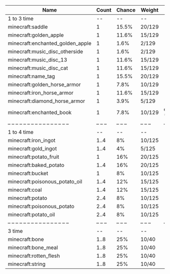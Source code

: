 | Name                             | Count | Chance | Weight | Comment         |
| -------------------------------- | ----- | ------ | ------ | --------------- |
| 1 to 3 time                      |    -- |     -- |     -- |                 |
| minecraft:saddle                 |     1 |  15.5% | 20/129 |                 |
| minecraft:golden_apple           |     1 |  11.6% | 15/129 |                 |
| minecraft:enchanted_golden_apple |     1 |   1.6% |  2/129 |                 |
| minecraft:music_disc_otherside   |     1 |   1.6% |  2/129 |                 |
| minecraft:music_disc_13          |     1 |  11.6% | 15/129 |                 |
| minecraft:music_disc_cat         |     1 |  11.6% | 15/129 |                 |
| minecraft:name_tag               |     1 |  15.5% | 20/129 |                 |
| minecraft:golden_horse_armor     |     1 |   7.8% | 10/129 |                 |
| minecraft:iron_horse_armor       |     1 |  11.6% | 15/129 |                 |
| minecraft:diamond_horse_armor    |     1 |   3.9% |  5/129 |                 |
| minecraft:enchanted_book         |     1 |   7.8% | 10/129 | enchantments: * |
| – – – – – – – – – – – – – – – –  | – – – | – – –  | – – –  | – – – – – – – – |
| 1 to 4 time                      |    -- |     -- |     -- |                 |
| minecraft:iron_ingot             |  1..4 |     8% | 10/125 |                 |
| minecraft:gold_ingot             |  1..4 |     4% |  5/125 |                 |
| minecraft:potato_fruit           |     1 |    16% | 20/125 |                 |
| minecraft:baked_potato           |  1..4 |    16% | 20/125 |                 |
| minecraft:bucket                 |     1 |     8% | 10/125 |                 |
| minecraft:poisonous_potato_oil   |  1..4 |    12% | 15/125 |                 |
| minecraft:coal                   |  1..4 |    12% | 15/125 |                 |
| minecraft:potato                 |  2..4 |     8% | 10/125 |                 |
| minecraft:poisonous_potato       |  2..4 |     8% | 10/125 |                 |
| minecraft:potato_oil             |  2..4 |     8% | 10/125 |                 |
| – – – – – – – – – – – – – – – –  | – – – | – – –  | – – –  | – – – – – – – – |
| 3 time                           |    -- |     -- |     -- |                 |
| minecraft:bone                   |  1..8 |    25% |  10/40 |                 |
| minecraft:bone_meal              |  1..8 |    25% |  10/40 |                 |
| minecraft:rotten_flesh           |  1..8 |    25% |  10/40 |                 |
| minecraft:string                 |  1..8 |    25% |  10/40 |                 |
